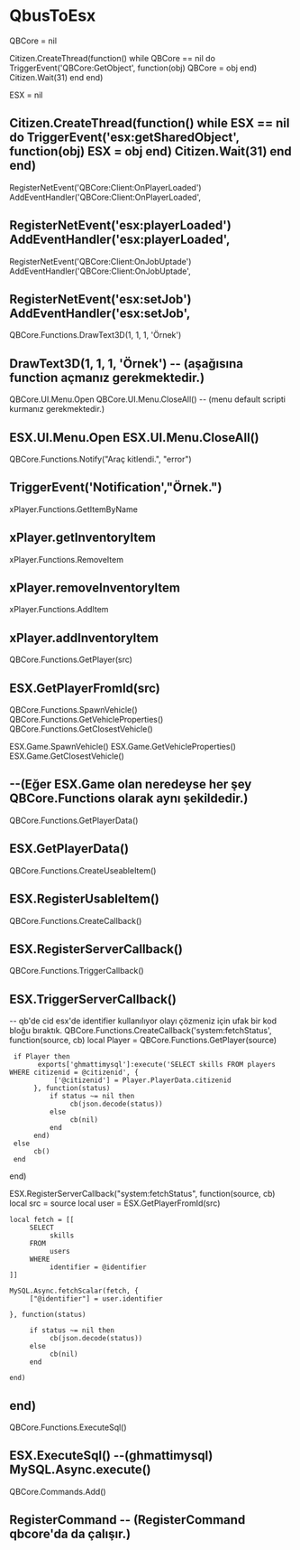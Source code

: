 # QbusToEsx

QBCore = nil 

Citizen.CreateThread(function()
	while QBCore == nil do
		TriggerEvent('QBCore:GetObject', function(obj) QBCore = obj end)
		Citizen.Wait(31)
	end
end)


ESX = nil

Citizen.CreateThread(function()
  while ESX == nil do
    TriggerEvent('esx:getSharedObject', function(obj) ESX = obj end)
    Citizen.Wait(31)
  end
end)
-----------------------------------------------------------
RegisterNetEvent('QBCore:Client:OnPlayerLoaded')
AddEventHandler('QBCore:Client:OnPlayerLoaded', 
    
  RegisterNetEvent('esx:playerLoaded')
AddEventHandler('esx:playerLoaded',   
--------------------------------------------------------------------
RegisterNetEvent('QBCore:Client:OnJobUptade')
AddEventHandler('QBCore:Client:OnJobUptade', 

RegisterNetEvent('esx:setJob')
AddEventHandler('esx:setJob',
---------------------------------------------------------------------
QBCore.Functions.DrawText3D(1, 1, 1, 'Örnek')

DrawText3D(1, 1, 1, 'Örnek') -- (aşağısına function açmanız gerekmektedir.)
--------------------------------------------------------------------------------
QBCore.UI.Menu.Open
QBCore.UI.Menu.CloseAll() -- (menu default scripti kurmanız gerekmektedir.)

ESX.UI.Menu.Open
ESX.UI.Menu.CloseAll()
----------------------------------------------------------------------------------------
QBCore.Functions.Notify("Araç kitlendi.", "error")

TriggerEvent('Notification',"Örnek.")
----------------------------------------------------------------------------------------
xPlayer.Functions.GetItemByName 

xPlayer.getInventoryItem
---------------------------------------------------------------------------------------
xPlayer.Functions.RemoveItem 

xPlayer.removeInventoryItem 
-------------------------------------------------------------------------------------------
xPlayer.Functions.AddItem

xPlayer.addInventoryItem
----------------------------------------------------------------------------------------
QBCore.Functions.GetPlayer(src)

ESX.GetPlayerFromId(src)
--------------------------------------------------------------------------------------------------
QBCore.Functions.SpawnVehicle()
QBCore.Functions.GetVehicleProperties()
QBCore.Functions.GetClosestVehicle()


ESX.Game.SpawnVehicle()
ESX.Game.GetVehicleProperties()
ESX.Game.GetClosestVehicle()

--(Eğer ESX.Game olan neredeyse her şey QBCore.Functions olarak aynı şekildedir.)
------------------------------------------------------------------------------------------------------
QBCore.Functions.GetPlayerData()

ESX.GetPlayerData()
---------------------------------------------------------------------------------------------------
QBCore.Functions.CreateUseableItem()

ESX.RegisterUsableItem()
--------------------------------------------------------------------------------------------------
QBCore.Functions.CreateCallback()

ESX.RegisterServerCallback()
-----------------------------------------------------------------------------------------------------------
QBCore.Functions.TriggerCallback()

ESX.TriggerServerCallback()
-----------------------------------------------------------------------------------------------------------
-- qb'de cid esx'de identifier kullanılıyor olayı çözmeniz için ufak bir kod bloğu bıraktık.
QBCore.Functions.CreateCallback('system:fetchStatus', function(source, cb)
    local Player = QBCore.Functions.GetPlayer(source)

     if Player then
           exports['ghmattimysql']:execute('SELECT skills FROM players WHERE citizenid = @citizenid', {
               ['@citizenid'] = Player.PlayerData.citizenid
          }, function(status)
              if status ~= nil then
                   cb(json.decode(status))
              else
                   cb(nil)
              end
          end)
     else
          cb()
     end
end)

ESX.RegisterServerCallback("system:fetchStatus", function(source, cb)
    local src = source
    local user = ESX.GetPlayerFromId(src)


    local fetch = [[
         SELECT
              skills
         FROM
              users
         WHERE
              identifier = @identifier
    ]]

    MySQL.Async.fetchScalar(fetch, {
         ["@identifier"] = user.identifier

    }, function(status)

         if status ~= nil then
              cb(json.decode(status))
         else
              cb(nil)
         end

    end)
end)
-----------------------------------------------------------------------------------------------------------------------
QBCore.Functions.ExecuteSql()

ESX.ExecuteSql() --(ghmattimysql)
MySQL.Async.execute()
----------------------------------------------------------------------------------------------------------------------
QBCore.Commands.Add()

RegisterCommand 
-- (RegisterCommand qbcore'da da çalışır.)
----------------------------------------------------------------------------------------------------------------------
